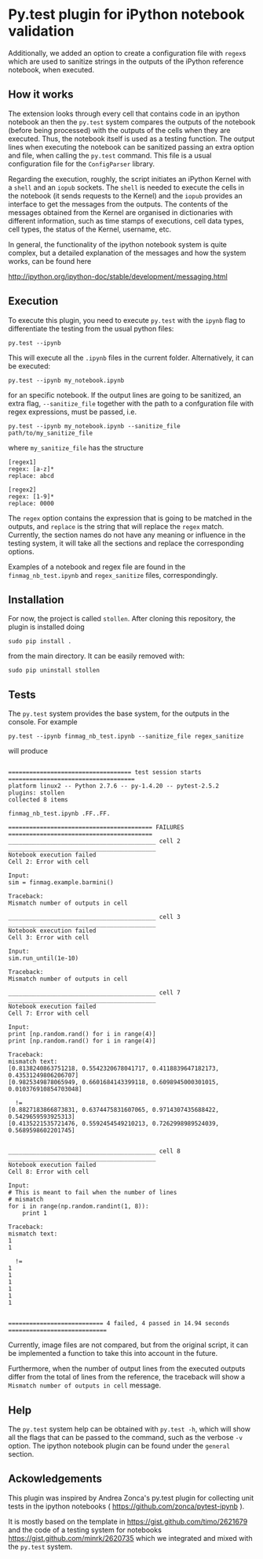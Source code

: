 # Py.test plugin for iPython notebook validation

Additionally, we added an option to create a configuration file with
`regex`s which are used to sanitize strings in the outputs of the
iPython reference notebook, when executed. 

## How it works
The extension looks through every cell that contains code in an ipython notebook
an then the `py.test` system compares the outputs of the notebook
(before being processed) with the 
outputs of the cells when they are executed. Thus, the notebook itself is
used as a testing function.
The output lines when executing the notebook can be sanitized passing an
extra option and file, when calling the `py.test` command. This file
is a usual configuration file for the `ConfigParser` library.

Regarding the execution, roughly, the script initiates an
iPython Kernel with a `shell` and
an `iopub` sockets. The `shell` is needed to execute the cells in
the notebook (it sends requests to the Kernel) and the `iopub` provides 
an interface to get the messages from the outputs. The contents
of the messages obtained from the Kernel are organised in dictionaries
with different information, such as time stamps of executions,
cell data types, cell types, the status of the Kernel, username, etc.

In general, the functionality of the ipython notebook system is 
quite complex, but a detailed explanation of the messages
and how the system works, can be found here 

http://ipython.org/ipython-doc/stable/development/messaging.html

## Execution
To execute this plugin, you need to execute `py.test` with the `ipynb` flag
to differentiate the testing from the usual python files:

    py.test --ipynb

This will execute all the `.ipynb` files in the current folder. Alternatively,
it can be executed:

    py.test --ipynb my_notebook.ipynb

for an specific notebook. 
If the output lines are going to be sanitized, an extra flag, `--sanitize_file`
together with the path to a confguration file with regex expressions, must be passed,
i.e.

    py.test --ipynb my_notebook.ipynb --sanitize_file path/to/my_sanitize_file

where `my_sanitize_file` has the structure

```
[regex1]
regex: [a-z]* 
replace: abcd

[regex2]
regex: [1-9]*
replace: 0000
```

The `regex` option contains the expression that is going to be matched in the outputs, and
`replace` is the string that will replace the `regex` match. Currently, the section
names do not have any meaning or influence in the testing system, it will take
all the sections and replace the corresponding options.

Examples of a notebook and regex file are found in the `finmag_nb_test.ipynb`
and `regex_sanitize` files, correspondingly.

## Installation
For now, the project is called `stollen`. After cloning this repository, the
plugin is installed doing

    sudo pip install .

from the main directory. It can be easily removed with:

    sudo pip uninstall stollen

## Tests
The `py.test` system provides the base system, for the outputs in the console.
For example

    py.test --ipynb finmag_nb_test.ipynb --sanitize_file regex_sanitize

will produce

```

=================================== test session starts ====================================
platform linux2 -- Python 2.7.6 -- py-1.4.20 -- pytest-2.5.2
plugins: stollen
collected 8 items 

finmag_nb_test.ipynb .FF..FF.

========================================= FAILURES =========================================
__________________________________________ cell 2 __________________________________________
Notebook execution failed
Cell 2: Error with cell

Input:
sim = finmag.example.barmini()

Traceback:
Mismatch number of outputs in cell

__________________________________________ cell 3 __________________________________________
Notebook execution failed
Cell 3: Error with cell

Input:
sim.run_until(1e-10)

Traceback:
Mismatch number of outputs in cell

__________________________________________ cell 7 __________________________________________
Notebook execution failed
Cell 7: Error with cell

Input:
print [np.random.rand() for i in range(4)]
print [np.random.rand() for i in range(4)]

Traceback:
mismatch text:
[0.8138240863751218, 0.5542320678041717, 0.4118839647182173, 0.43531249806206707]
[0.9825349878065949, 0.6601684143399118, 0.6098945000301015, 0.010376910854703048]

  !=  
[0.8827183866873831, 0.6374475831607065, 0.9714307435688422, 0.5429659593925313]
[0.4135221535721476, 0.5592454549210213, 0.7262998989524039, 0.5689598602201745]


__________________________________________ cell 8 __________________________________________
Notebook execution failed
Cell 8: Error with cell

Input:
# This is meant to fail when the number of lines
# mismatch
for i in range(np.random.randint(1, 8)):
    print 1

Traceback:
mismatch text:
1
1

  !=  
1
1
1
1
1
1


=========================== 4 failed, 4 passed in 14.94 seconds ============================
```

Currently, image files are not compared, but from the original script,
it can be implemented a function to take this into account
in the future.

Furthermore, when the number of output lines from the executed outputs
differ from the total of lines from the reference, the traceback
will show a `Mismatch number of outputs in cell` message.

## Help
The `py.test` system help can be obtained with `py.test -h`, which will
show all the flags that can be passed to the command, such as the
verbose `-v` option. The ipython notebook plugin can be found under the
`general` section.


## Ackowledgements
This plugin was inspired by Andrea Zonca's py.test plugin for collecting unit
tests in the ipython notebooks ( https://github.com/zonca/pytest-ipynb ).


It is mostly based on the template in https://gist.github.com/timo/2621679 
and the code of a testing system for notebooks https://gist.github.com/minrk/2620735
which we integrated and mixed with the `py.test` system.
